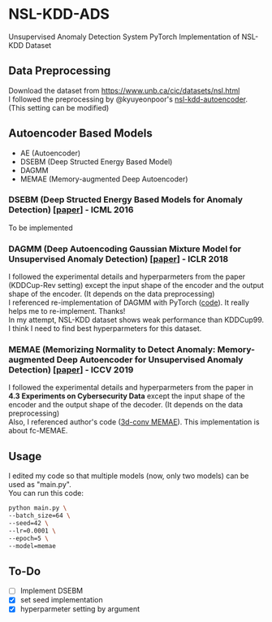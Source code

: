 # NSL-KDD-ADS
Unsupervised Anomaly Detection System PyTorch Implementation of NSL-KDD Dataset

## Data Preprocessing
Download the dataset from https://www.unb.ca/cic/datasets/nsl.html   
I followed the preprocessing by @kyuyeonpoor's [nsl-kdd-autoencoder](https://github.com/kyuyeonpooh/nsl-kdd-autoencoder). (This setting can be modified)

## Autoencoder Based Models
* AE (Autoencoder)
* DSEBM (Deep Structed Energy Based Model)
* DAGMM
* MEMAE (Memory-augmented Deep Autoencoder)

### DSEBM (Deep Structed Energy Based Models for Anomaly Detection) [[paper](https://arxiv.org/abs/1605.07717)] - ICML 2016   
To be implemented

### DAGMM (Deep Autoencoding Gaussian Mixture Model for Unsupervised Anomaly Detection) [[paper](https://sites.cs.ucsb.edu/~bzong/doc/iclr18-dagmm.pdf)] - ICLR 2018
I followed the experimental details and hyperparmeters from the paper (KDDCup-Rev setting) except the input shape of the encoder and the output shape of the encoder. (It depends on the data preprocessing)   
I referenced re-implementation of DAGMM with PyTorch ([code](https://github.com/danieltan07/dagmm)). It really helps me to re-implement. Thanks!   
In my attempt, NSL-KDD dataset shows weak performance than KDDCup99. I think I need to find best hyperparmeters for this dataset.

### MEMAE (Memorizing Normality to Detect Anomaly: Memory-augmented Deep Autoencoder for Unsupervised Anomaly Detection) [[paper](https://arxiv.org/abs/1904.02639)] - ICCV 2019    
I followed the experimental details and hyperparmeters from the paper in **4.3 Experiments on Cybersecurity Data** except the input shape of the encoder and the output shape of the decoder. (It depends on the data preprocessing)   
Also, I referenced author's code ([3d-conv MEMAE](https://github.com/donggong1/memae-anomaly-detection)). This implementation is about fc-MEMAE.   


## Usage
I edited my code so that multiple models (now, only two models) can be used as "main.py".   
You can run this code:
```bash
python main.py \
--batch_size=64 \
--seed=42 \
--lr=0.0001 \
--epoch=5 \
--model=memae
```

## To-Do
- [ ] Implement DSEBM
- [x] set seed implementation
- [x] hyperparmeter setting by argument
